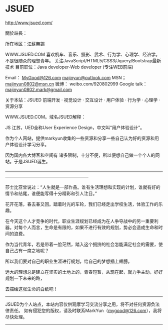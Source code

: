 JSUED
==============================

http://www.jsued.com/

 關於站長：

 所在地区：江蘇無錫

 WWW.JSUED.COM
 喜欢机车、音乐、摄影、武术、行为学、心理学、经济学。不是很随众的理想青年。 关注JavaScript/HTML5/CSS3/Jquery/Bootstrap最新技术
 目前职位：Java developer-Web developer (专注WEB前端)


 Email：  MyGood@126.com   majinyun@outlook.com
 MSN；   majinyun0802@msn.cn
 微博：    weibo.com/920802999
 Google talk：majinyun0802.mark@gmail.com

 

关于本站：JSUED  前端开发 · 视觉设计 · 交互设计 · 用户体验 · 行为学 · 心理学 ·资源分享

WWW.JSUED.COM。域名JSUED解释：

JS 江苏，UED全称User Experience Design，中文叫“用户体验设计”。

作为个人网站，提供markyun收集的一些资源和分享一些自己认为好的资源和用户体验设计学习分享。

因为国内各大博客和空间有 诸多限制，十分不便，所以便想自己做一个个人的网站。于是JSUED诞生。

———————————————————————————————————————————————————————

莎士比亚曾说过：“人生就是一部作品。谁有生活理想和实现的计划，谁就有好的情节和结尾，谁便能写得十分精彩和引人注目。”

花开花落，春去春又回。踏着时光的车轮，我们已经走出学校生活，体验工作的乐趣。

在今天这个人才竞争的时代，职业生涯规划已经成为在人争夺战中的另一重要利器。对每个人而言，生命是有限的，如果不进行有效的规划，势必会造成生命和时间的浪费。

作为当代青年，若是带着一脸茫然，踏入这个拥挤的社会怎能满足社会的需要，使自己占有一席之地呢？

所以我们要对自己的职业生涯进行规划，给自己的梦想插上翅膀。

远大的理想总是建立在坚实的土地上的，青春短暂，从现在起，就力争主动，好好规划一下未来的路，

去描绘这张生命的白纸吧！
 
________________________________________________________________________________________________________________

JSUED为个人站点，本站内容仅供观摩学习交流分享之用，将不对任何资源负法律责任。
 如有侵犯您的版权，请及时联系MarkYun（mygood@126.com），我将尽快处理。

_________________________________________________________________________________________________________________
